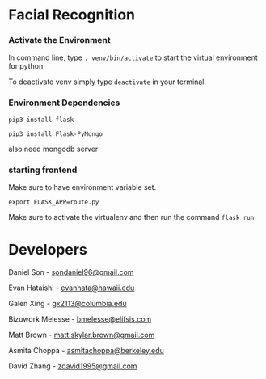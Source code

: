 # Facial Recognition

### Activate the Environment

In command line, type `. venv/bin/activate` to start the virtual environment for python

To deactivate venv simply type `deactivate` in your terminal.

### Environment Dependencies

`pip3 install flask`

`pip3 install Flask-PyMongo`

also need mongodb server

### starting frontend

Make sure to have environment variable set.

```
export FLASK_APP=route.py
```

Make sure to activate the virtualenv and then run the command `flask run`

# Developers
Daniel Son - sondaniel96@gmail.com

Evan Hataishi - evanhata@hawaii.edu

Galen Xing - gx2113@columbia.edu

Bizuwork Melesse - bmelesse@elifsis.com

Matt Brown - matt.skylar.brown@gmail.com

Asmita Choppa - asmitachoppa@berkeley.edu

David Zhang - zdavid1995@gmail.com